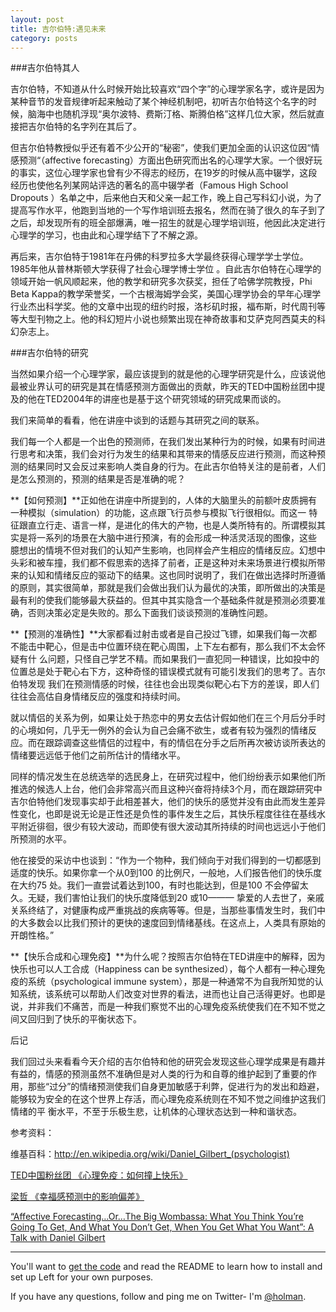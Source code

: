 ```yaml
---
layout: post
title: 吉尔伯特:遇见未来
category: posts
---
```


###吉尔伯特其人

吉尔伯特，不知道从什么时候开始比较喜欢“四个字”的心理学家名字，或许是因为某种音节的发音规律听起来触动了某个神经机制吧，初听吉尔伯特这个名字的时候，脑海中也随机浮现“奥尔波特、费斯汀格、斯腾伯格”这样几位大家，然后就直接把吉尔伯特的名字列在其后了。

但吉尔伯特教授似乎还有着不少公开的“秘密”，使我们更加全面的认识这位因“情感预测“（affective forecasting）方面出色研究而出名的心理学大家。一个很好玩的事实，这位心理学家也曾有少不得志的经历，在19岁的时候从高中辍学，这段经历也使他名列某网站评选的著名的高中辍学者（Famous High School Dropouts ）名单之中，后来他白天和父亲一起工作，晚上自己写科幻小说，为了提高写作水平，他跑到当地的一个写作培训班去报名，然而在骑了很久的车子到了之后，却发现所有的班全部爆满，唯一招生的就是心理学培训班，他因此决定进行心理学的学习，也由此和心理学结下了不解之源。

再后来，吉尔伯特于1981年在丹佛的科罗拉多大学最终获得心理学学士学位。1985年他从普林斯顿大学获得了社会心理学博士学位 。自此吉尔伯特在心理学的领域开始一帆风顺起来，他的教学和研究多次获奖，担任了哈佛学院教授，Phi Beta Kappa的教学荣誉奖，一个古根海姆学会奖，美国心理学协会的早年心理学行业杰出科学奖。他的文章中出现的纽约时报，洛杉矶时报，福布斯，时代周刊等等大型刊物之上。他的科幻短片小说也频繁出现在神奇故事和艾萨克阿西莫夫的科幻杂志上。

###吉尔伯特的研究

当然如果介绍一个心理学家，最应该提到的就是他的心理学研究是什么，应该说他最被业界认可的研究是其在情感预测方面做出的贡献，昨天的TED中国粉丝团中提及的他在TED2004年的讲座也是基于这个研究领域的研究成果而谈的。

我们来简单的看看，他在讲座中谈到的话题与其研究之间的联系。

我们每一个人都是一个出色的预测师，在我们发出某种行为的时候，如果有时间进行思考和决策，我们会对行为发生的结果和其带来的情感反应进行预测，而这种预测的结果同时又会反过来影响人类自身的行为。在此吉尔伯特关注的是前者，人们是怎么预测的，预测的结果是否是准确的呢？

**【如何预测】**正如他在讲座中所提到的，人体的大脑里头的前额叶皮质拥有一种模拟（simulation）的功能，这点跟飞行员参与模拟飞行很相似。而这一 特征跟直立行走、语言一样，是进化的伟大的产物，也是人类所特有的。所谓模拟其实是将一系列的场景在大脑中进行预演，有的会形成一种活灵活现的图像，这些 臆想出的情境不但对我们的认知产生影响，也同样会产生相应的情绪反应。幻想中头彩和被车撞，我们都不假思索的选择了前者，正是这种对未来场景进行模拟所带 来的认知和情绪反应的驱动下的结果。这也同时说明了，我们在做出选择时所遵循的原则，其实很简单，那就是我们会做出我们认为最优的决策，即所做出的决策是 最有利的使我们能够最大获益的。但其中其实隐含一个基础条件就是预测必须要准确，否则决策必定是失败的。那么下面我们谈谈预测的准确性问题。

**【预测的准确性】**大家都看过射击或者是自己投过飞镖，如果我们每一次都不能击中靶心，但是击中位置环绕在靶心周围，上下左右都有，那么我们不太会怀疑有什 么问题，只怪自己学艺不精。而如果我们一直犯同一种错误，比如投中的位置总是处于靶心右下方，这种奇怪的错误模式就有可能引发我们的思考了。吉尔伯特发现 我们在预测情感的时候，往往也会出现类似靶心右下方的差误，即人们往往会高估自身情绪反应的强度和持续时间。

就以情侣的关系为例，如果让处于热恋中的男女去估计假如他们在三个月后分手时的心境如何，几乎无一例外的会认为自己会痛不欲生，或者有较为强烈的情绪反应。而在跟踪调查这些情侣的过程中，有的情侣在分手之后所再次被访谈所表达的情绪要远远低于他们之前所估计的情绪水平。

同样的情况发生在总统选举的选民身上，在研究过程中，他们纷纷表示如果他们所推选的候选人上台，他们会非常高兴而且这种兴奋将持续3个月，而在跟踪研究中 吉尔伯特他们发现事实却于此相差甚大，他们的快乐的感觉并没有由此而发生差异性变化，也即是说无论是正性还是负性的事件发生之后，其快乐程度往往在基线水 平附近徘徊，很少有较大波动，而即使有很大波动其所持续的时间也远远小于他们所预测的水平。

他在接受的采访中也谈到：“作为一个物种，我们倾向于对我们得到的一切都感到适度的快乐。如果你拿一个从0到100 的比例尺，一般地，人们报告他们的快乐度在大约75 处。我们一直尝试着达到100，有时也能达到，但是100 不会停留太久。无疑，我们害怕让我们的快乐度降低到20 或10——— 挚爱的人去世了，亲戚关系终结了，对健康构成严重挑战的疾病等等。但是，当那些事情发生时，我们中的大多数会以比我们预计的更快的速度回到情绪基线。在这点上，人类具有原始的开朗性格。”

**【快乐合成和心理免疫】**为什么呢？按照吉尔伯特在TED讲座中的解释，因为快乐也可以人工合成（Happiness can be synthesized），每个人都有一种心理免疫的系统（psychological immune system），那是一种通常不为自我所知觉的认知系统，该系统可以帮助人们改变对世界的看法，进而也让自己活得更好。也即是说，并非我们不痛苦，而是一种我们察觉不出的心理免疫系统使我们在不知不觉之间又回归到了快乐的平衡状态下。


后记

我们回过头来看看今天介绍的吉尔伯特和他的研究会发现这些心理学成果是有趣并有益的，情感的预测虽然不准确但是对人类的行为和自尊的维护起到了重要的作用，那些“过分”的情绪预测使我们自身更加敏感于利弊，促进行为的发出和趋避，能够较为安全的在这个世界上存活，而心理免疫系统则在不知不觉之间维护这我们情绪的平 衡水平，不至于乐极生悲，让机体的心理状态达到一种和谐状态。

参考资料：

维基百科：http://en.wikipedia.org/wiki/Daniel_Gilbert_(psychologist)

[TED中国粉丝团 《心理免疫：如何撞上快乐》](http://www.tedtochina.com/2009/01/12/dan_gilbert_stumbling_upon_happiness/)

[梁哲 《幸福感预测中的影响偏差》](http://www.psych.ac.cn/CN/doc/lishu/xingfugan.pdf)

[“Affective Forecasting…Or…The Big Wombassa: What You Think You’re Going To Get, And What You Don’t Get, When You Get What You Want”: A Talk with Daniel Gilbert](http://www.edge.org/3rd_culture/gilbert03/gilbert_index.html)



---

You'll want to [get the code][left] and read the README to learn how to
install and set up Left for your own purposes.

If you have any questions, follow and ping me on Twitter- I'm
[@holman][twitter].

[jekyll]: https://github.com/mojombo/jekyll
[zh]: http://zachholman.com
[left]: https://github.com/holman/left#readme
[twitter]: https://twitter.com/holman
